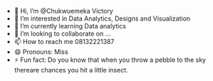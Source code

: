 - 👋 Hi, I’m @Chukwuemeka Victory 
- 👀 I’m interested in Data Analytics, Designs and Visualization 
- 🌱 I’m currently learning Data analytics 
- 💞️ I’m looking to collaborate on ...
- 📫 How to reach me 08132221387
- 😄 Pronouns: Miss
- ⚡ Fun fact: Do you know that when you throw a pebble to the sky thereare chances you hit a little insect.

<!---
VickyBeloved/VickyBeloved is a ✨ special ✨ repository because its `README.md` (this file) appears on your GitHub profile.
You can click the Preview link to take a look at your changes.
--->
